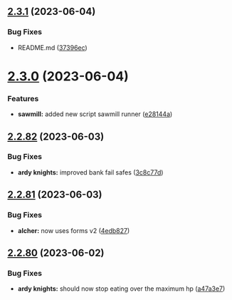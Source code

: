 ## [2.3.1](https://github.com/Torwent/wasp-free/compare/v2.3.0...v2.3.1) (2023-06-04)


### Bug Fixes

* README.md ([37396ec](https://github.com/Torwent/wasp-free/commit/37396ecc1dd99e2210f8ef6aaf989ee84a126547))



# [2.3.0](https://github.com/Torwent/wasp-free/compare/v2.2.82...v2.3.0) (2023-06-04)


### Features

* **sawmill:** added new script sawmill runner ([e28144a](https://github.com/Torwent/wasp-free/commit/e28144a38d677ed4639dd3fd05d749cf50a81383))



## [2.2.82](https://github.com/Torwent/wasp-free/compare/v2.2.81...v2.2.82) (2023-06-03)


### Bug Fixes

* **ardy knights:** improved bank fail safes ([3c8c77d](https://github.com/Torwent/wasp-free/commit/3c8c77db78eca00357bb4ed28baf6f9e1f714d15))



## [2.2.81](https://github.com/Torwent/wasp-free/compare/v2.2.80...v2.2.81) (2023-06-03)


### Bug Fixes

* **alcher:** now uses forms v2 ([4edb827](https://github.com/Torwent/wasp-free/commit/4edb827a6c26623f0cd219d8b6766ea214d35fe7))



## [2.2.80](https://github.com/Torwent/wasp-free/compare/v2.2.79...v2.2.80) (2023-06-02)


### Bug Fixes

* **ardy knights:** should now stop eating over the maximum hp ([a47a3e7](https://github.com/Torwent/wasp-free/commit/a47a3e7551434be80a807ef635b7aa819815df42))



